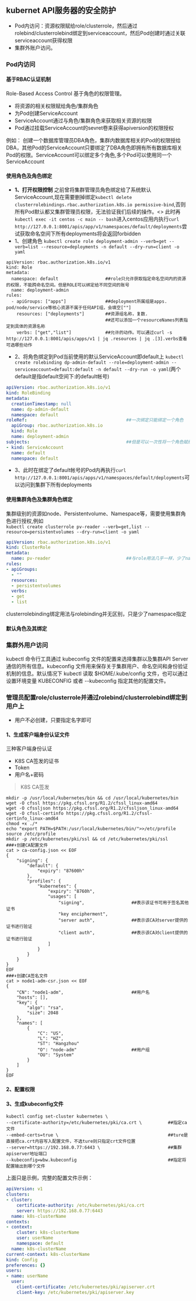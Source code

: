 ## kubernet API服务器的安全防护
- Pod内访问：资源权限赋给role/clusterrole，然后通过rolebind/clusterrolebind绑定到serviceaccount，然后Pod创建时通过关联serviceaccount获得权限
- 集群外账户访问。

### Pod内访问
#### 基于RBAC认证机制
Role-Based Access Control 基于角色的权限管理。
- 将资源的相关权限赋给角色/集群角色
- 为Pod创建ServiceAccount
- ServiceAccount通过与角色/集群角色来获取相关资源的权限
- Pod通过挂载ServiceAccount的sevret卷来获得apiversion的权限授权

例如： 创建一个数据库管理员DBA角色，集群内数据库相关的Pod的权限授给DBA，其他Pod的ServiceAccount只要绑定了DBA角色即拥有所有数据库相关Pod的权限。ServiceAccount可以绑定多个角色,多个Pod可以使用同一个ServiceAccount


#### 使用角色及角色绑定
- **1、打开权限控制**
之前曾将集群管理员角色绑定给了系统默认ServiceAccount,现在需要删掉绑定`kubectl delete clusterrolebindings.rbac.authorization.k8s.io permissive-bind`,否则所有Pod默认都又集群管理员权限，无法验证我们后续的操作。<>
此时再`kubectl exec -it centos -c main -- bash`进入centos应用内执行`curl http://127.0.0.1:8001/apis/app/v1/namespaces/default/deployments`尝试获取命名空间下所有deployments将会返回forbidden
- 1、创建角色
`kubectl create role deployment-admin --verb=get --verb=list --resource=deployments -n default --dry-run=client -o yaml`
```
apiVersion: rbac.authorization.k8s.io/v1
kind: Role
metadata:
  namespace: default                  ##role只允许获取指定命名空间内的资源的权限，不能跨命名空间。但是ROLE可以绑定给不同空间的账号
  name: deployment-admin
rules:
  - apiGroups: ["apps"]               ##deployment所属组是apps. pod/node/service等核心资源不属于任何API组，会填空[""]
    resources: ["deployments"]        ##资源组名称，复数. 
                                      ##还可以添加一个resourceNames列表指定到具体的资源名称
    verbs: ["get","list"]             ##允许的动作。可以通过curl -s http://127.0.0.1:8001/apis/apps/v1 | jq .resources | jq .[3].verbs查看可选哪些动作
```
- 2、将角色绑定到Pod当前使用的默认ServiceAccount即default上
`kubectl create rolebinding dp-admin-default --role=deployment-admin --serviceaccount=default:default -n default --dry-run -o yaml`(两个default是指default空间下:的default帐号)
```yaml
apiVersion: rbac.authorization.k8s.io/v1
kind: RoleBinding
metadata:
  creationTimestamp: null
  name: dp-admin-default
  namespace: default
roleRef:                                      ##一次绑定只能绑定一个角色
  apiGroup: rbac.authorization.k8s.io
  kind: Role
  name: deployment-admin
subjects:                                     ##但是可以一次性将一个角色赋给多个帐号主体
- kind: ServiceAccount
  name: default
  namespace: default
```
- 3、此时在绑定了default帐号的Pod内再执行`curl http://127.0.0.1:8001/apis/apps/v1/namespaces/default/deployments`可以访问到集群下所有deployments
#### 使用集群角色及集群角色绑定
集群级别的资源如node、Persistentvolume、Namespace等，需要使用集群角色进行授权,例如<br>
`kubectl create clusterrole pv-reader --verb=get,list --resource=persistentvolumes --dry-run=client -o yaml`
```yaml
apiVersion: rbac.authorization.k8s.io/v1
kind: ClusterRole
metadata:
  name: pv-reader                             ##与role用法几乎一样，少了namespace指定
rules:
- apiGroups:                                  
  - ""
  resources:
  - persistentvolumes
  verbs:
  - get
  - list
```
clusterrolebinding绑定用法与rolebinding并无区别，只是少了namespace指定
#### 默认角色及其绑定
### 集群外用户访问
kubectl 命令行工具通过 kubeconfig 文件的配置来选择集群以及集群API Server通信的所有信息。kubeconfig 文件用来保存关于集群用户、命名空间和身份验证机制的信息。默认情况下 kubectl 读取 $HOME/.kube/config 文件，也可以通过设置环境变量 KUBECONFIG 或者 --kubeconfig 指定其他的配置文件。

### 管理员配置role/clusterrole并通过rolebind/clusterrolebind绑定到用户上
- 用户不必创建，只要指定名字即可

#### 1、生成客户端身份认证文件
三种客户端身份认证
- K8S CA签发的证书
- Token
- 用户名+密码
>K8S CA签发
```shell
mkdir -p /usr/local/kubernetes/bin && cd /usr/local/kubernetes/bin
wget -O cfssl https://pkg.cfssl.org/R1.2/cfssl_linux-amd64
wget -O cfssljson https://pkg.cfssl.org/R1.2/cfssljson_linux-amd64
wget -O cfssl-certinfo https://pkg.cfssl.org/R1.2/cfssl-certinfo_linux-amd64
chmod +x ./*
echo "export PATH=$PATH:/usr/local/kubernetes/bin/">>/etc/profile
source /etc/profile
mkdir -p /etc/kubernetes/pki/ssl && cd /etc/kubernetes/pki/ssl
###⬇创建CA配置文件
cat > ca-config.json << EOF
{
    "signing": {
        "default": {
            "expiry": "87600h"
        },
        "profiles": {
            "kubernetes": {
                "expiry": "8760h",
                "usages": [
                    "signing",                  ##表示该证书可用于签名其他证书
                    "key encipherment",         
                    "server auth",              ##表示该CA对server提供的证书进行验证
                    "client auth",              ##表示该CA对client提供的证书进行验证
                ] 
            }
        }
    }
}
EOF
###⬇创建CA签名文件
cat > node1-adm-csr.json << EOF
{
    "CN": "node1-adm",                          ##用户名
    "hosts": [],
    "key": {
        "algo": "rsa",
        "size": 2048
    },
    "names": [
        {
            "C": "US",
            "L": "HZ",
            "ST": "Hangzhou"
            "O": "node-adm"                     ##用户组
            "OU": "System"
        }
    ]
}
EOF
```
#### 2、配置权限
#### 3、生成kubeconfig文件
```shell
kubectl config set-cluster kubernetes \
--certificate-authority=/etc/kubernetes/pki/ca.crt \          ##指定ca文件
--embed-certs=true \                                          ##ture是直接把ca.crt内容写入配置文件，不选ture则只指定crt文件位置
--server=https://192.168.0.77:6443 \                          ##集群apiserver地址端口
--kubeconfig=wbw.kubeconfig                                   ##指定将配置输出到哪个文件
```
上面只是示例，完整的配置文件示例：
```yaml
apiVersion: v1
clusters:
- cluster:
    certificate-authority: /etc/kubernetes/pki/ca.crt
    server: https://192.168.0.77:6443
  name: k8s-clusterName
contexts:
- context:
    cluster: k8s-clusterName
    user: userName
    namespace: default
  name: k8s-clusterName
current-context: k8s-clusterName
kind: Config
preferences: {}
users:
- name: userName
  user:
    client-certificate: /etc/kubernetes/pki/apiserver.crt
    client-key: /etc/kubernetes/pki/apiserver.key
```

